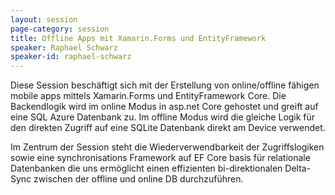 ```yaml
---
layout: session
page-category: session
title: Offline Apps mit Xamarin.Forms und EntityFramework
speaker: Raphael Schwarz
speaker-id: raphael-schwarz
---
```


Diese Session beschäftigt sich mit der Erstellung von online/offline fähigen mobile apps mittels Xamarin.Forms und EntityFramework Core. Die Backendlogik wird im online Modus in asp.net Core gehostet und greift auf eine SQL Azure Datenbank zu. Im offline Modus wird die gleiche Logik für den direkten Zugriff auf eine SQLite Datenbank direkt am Device verwendet.

Im Zentrum der Session steht die Wiederverwendbarkeit der Zugriffslogiken sowie eine synchronisations Framework auf EF Core basis für relationale Datenbanken die uns ermöglicht einen effizienten bi-direktionalen Delta-Sync zwischen der offline und online DB durchzuführen.